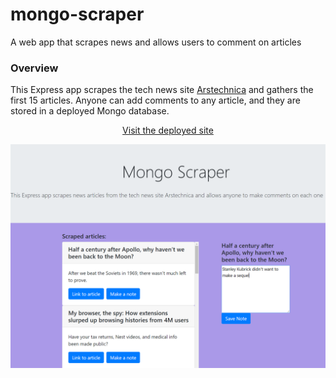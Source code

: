 # mongo-scraper
A web app that scrapes news and allows users to comment on articles

### Overview

This Express app scrapes the tech news site [Arstechnica](https://arstechnica.com/) and gathers the first 15 articles.  Anyone can add comments to any article, and they are stored in a deployed Mongo database.

<p align="center"><a href=https://ucd-mongo-scraper.herokuapp.com/> Visit the deployed site</a></p>

<p align="center">
  <img alt="screenshot" src=https://github.com/alex-engelmann/mongo-scraper/blob/master/public/screenshot.PNG>
</p>

